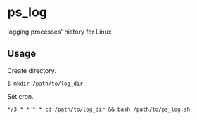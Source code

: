 # ps_log

logging processes' history for Linux

## Usage

Create directory.

    $ mkdir /path/to/log_dir

Set cron.

    */3 * * * * cd /path/to/log_dir && bash /path/to/ps_log.sh